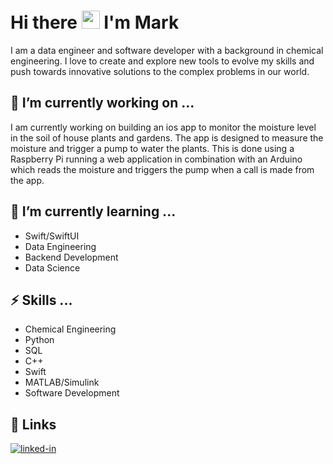 # Hi there <img src="https://media.giphy.com/media/hvRJCLFzcasrR4ia7z/giphy.gif" width="29px" height="29px">  I'm Mark

I am a data engineer and software developer with a background in chemical engineering.  I love to create and explore new tools to evolve my skills and push towards innovative solutions to the complex problems in our world.


## 🔭 I’m currently working on ...

I am currently working on building an ios app to monitor the moisture level in the soil of house plants and gardens.  The app is designed to measure the moisture and trigger a pump to water the plants.  This is done using a Raspberry Pi running a web application in combination with an Arduino which reads the moisture and triggers the pump when a call is made from the app.

## 🌱 I’m currently learning ...

- Swift/SwiftUI
- Data Engineering
- Backend Development
- Data Science

## ⚡ Skills ...

- Chemical Engineering
- Python
- SQL
- C++
- Swift
- MATLAB/Simulink
- Software Development

## 🔗 Links
[![linked-in](https://img.shields.io/badge/Linked_In-0077B5?style=for-the-badge&logo=LinkedIn&logoColor=white)](https://www.linkedin.com/in/mark-mintel-0aa750214/)

<!--
**markMintel/markMintel** is a ✨ _special_ ✨ repository because its `README.md` (this file) appears on your GitHub profile.

Here are some ideas to get you started:

- 🔭 I’m currently working on ...
- 🌱 I’m currently learning ...
- 👯 I’m looking to collaborate on ...
- 🤔 I’m looking for help with ...
- 💬 Ask me about ...
- 📫 How to reach me: ...
- 😄 Pronouns: ...
- ⚡ Fun fact: ...
-->
